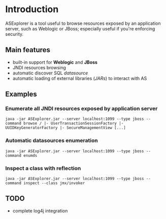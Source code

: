# Introduction #

ASExplorer is a tool useful to browse resources exposed by an application server, 
such as Weblogic or JBoss; especially useful if you're enforcing security.

## Main features ##
* built-in support for **Weblogic** and **JBoss**
* JNDI resources browsing
* automatic discover SQL *datasource*
* automatic loading of external libraries (*JARs*) to interact with AS

## Examples ##

### Enumerate all JNDI resources exposed by application server ###

``java -jar ASExplorer.jar --server localhost:1099 --type jboss --command browse
/
  |- UserTransactionSessionFactory
  |- UUIDKeyGeneratorFactory
  |- SecureManagementView
  [...]
``

### Automatic datasources enumeration ###

``java -jar ASExplorer.jar --server localhost:1099 --type jboss --command enumds``

### Inspect a class with reflection ###

``java -jar ASExplorer.jar --server localhost:1099 --type jboss --command inspect --class jmx/invoker``

## TODO ##
* complete log4j integration
